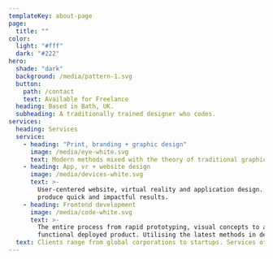 ```yaml
---
templateKey: about-page
page:
  title: ""
color:
  light: "#fff"
  dark: "#222"
hero:
  shade: "dark"
  background: /media/pattern-1.svg
  button:
    path: /contact
    text: Available for Freelance
  heading: Based in Bath, UK.
  subheading: A traditionally trained designer who codes.
services:
  heading: Services
  service:
    - heading: "Print, branding + graphic design"
      image: /media/eye-white.svg
      text: Modern methods mixed with the theory of traditional graphic design. Providing the full brand to product design package.
    - heading: App, vr + website design
      image: /media/devices-white.svg
      text: >-
        User-centered website, virtual reality and application design. Using Agile methods to
        produce quick and impactful results.
    - heading: Frontend development
      image: /media/code-white.svg
      text: >-
        The entire process from rapid prototyping, visual concepts to a fully
        functional deployed product. Utilising the latest methods in development.
  text: Clients range from global corporations to startups. Services offered to these clients have ranged from VR design, full branding to product design and development.
---
```

